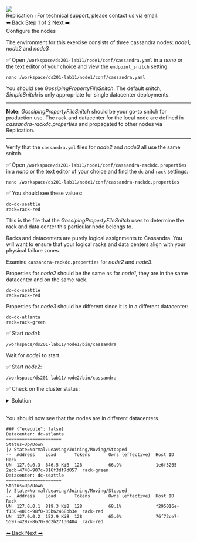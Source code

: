 <!-- TOP -->
<div class="top">
  <img class="scenario-academy-logo" src="https://datastax-academy.github.io/katapod-shared-assets/images/ds-academy-2023.svg" />
  <div class="scenario-title-section">
    <span class="scenario-title">Replication</span>
    <span class="scenario-subtitle">ℹ️ For technical support, please contact us via <a href="mailto:academy@datastax.com">email</a>.</span>
  </div>
</div>

<!-- NAVIGATION -->
<div id="navigation-top" class="navigation-top">
 <a href='command:katapod.loadPage?[{"step":"intro"}]'
   class="btn btn-dark navigation-top-left">⬅️ Back
 </a>
<span class="step-count"> Step 1 of 2</span>
 <a href='command:katapod.loadPage?[{"step":"step3"}]' 
    class="btn btn-dark navigation-top-right">Next ➡️
  </a>
</div>

<!-- CONTENT -->

<div class="step-title">Configure the nodes</div>

The environment for this exercise consists of three cassandra nodes: *node1*, *node2* and *node3*

✅ Open `/workspace/ds201-lab11/node1/conf/cassandra.yaml` in a *nano* or the text editor of your choice and view the `endpoint_snitch` setting:

```
nano /workspace/ds201-lab11/node1/conf/cassandra.yaml
```

You should see *GossipingPropertyFileSnitch*. The default snitch, *SimpleSnitch* is only appropriate for single datacenter deployments. 

---
**Note:** *GossipingPropertyFileSnitch* should be your go-to snitch for production use.  The rack and datacenter for the local node are defined in *cassandra-rackdc.properties* and propagated to other nodes via Replication.

---

Verify that the `cassandra.yml` files for  *node2* and *node3* all use the same snitch.


✅ Open `/workspace/ds201-lab11/node1/conf/cassandra-rackdc.properties` in a *nano* or the text editor of your choice and find the `dc` and `rack` settings:
```
nano /workspace/ds201-lab11/node1/conf/cassandra-rackdc.properties
```
✅ You should see these values:

`dc=dc-seattle`<br>
`rack=rack-red`


This is the file that the *GossipingPropertyFileSnitch* uses to determine the rack and data center this particular node belongs to.

Racks and datacenters are purely logical assignments to Cassandra. You will want to ensure that your logical racks and data centers align with your physical failure zones.

Examine `cassandra-rackdc.properties` for *node2* and *node3*.

Properties for *node2* should be the same as for *node1*, they are in the same datacenter and on the same rack.

`dc=dc-seattle`<br>
`rack=rack-red`

Properties for *node3* should be different since it is in a different datacenter:

`dc=dc-atlanta`<br>
`rack=rack-green`


✅ Start *node1*:
```
/workspace/ds201-lab11/node1/bin/cassandra
```

Wait for *node1* to start.

✅ Start *node2*:
```
/workspace/ds201-lab11/node2/bin/cassandra
```

✅ Check on the cluster status:

<details class="katapod-details">
  <summary>Solution</summary>

```
/workspace/ds201-lab11/node2/bin/nodetool status
```

</details>
<br>

You should now see that the nodes are in different datacenters.

```
### {"execute": false}
Datacenter: dc-atlanta
=====================
Status=Up/Down
|/ State=Normal/Leaving/Joining/Moving/Stopped
--  Address    Load       Tokens       Owns (effective)  Host ID                               Rack
UN  127.0.0.3  646.5 KiB  128          66.9%             1e6f5265-2ecb-4740-907c-816f3df7d057  rack-green
Datacenter: dc-seattle
=====================
Status=Up/Down
|/ State=Normal/Leaving/Joining/Moving/Stopped
--  Address    Load       Tokens       Owns (effective)  Host ID                               Rack
UN  127.0.0.1  819.3 KiB  128          68.1%             f295016e-f130-401c-98f0-35b62468bb3e  rack-red
UN  127.0.0.2  152.9 KiB  128          65.0%             76f73ce7-5597-4297-8670-9d2b27130404  rack-red
```

<!-- NAVIGATION -->
<div id="navigation-bottom" class="navigation-bottom">
 <a href='command:katapod.loadPage?[{"step":"intro"}]'
   class="btn btn-dark navigation-bottom-left">⬅️ Back
 </a>
  <a href='command:katapod.loadPage?[{"step":"step3"}]' 
    class="btn btn-dark navigation-top-right">Next ➡️
  </a>
</div>
